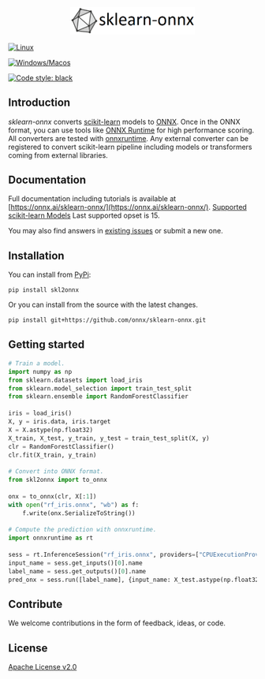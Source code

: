 <!--- SPDX-License-Identifier: Apache-2.0 -->

<p align="center"><img width="50%" src="docs/logo_main.png" /></p>

[![Linux](https://github.com/onnx/sklearn-onnx/actions/workflows/linux-ci.yml/badge.svg)](https://github.com/onnx/sklearn-onnx/actions/workflows/linux-ci.yml)

[![Windows/Macos](https://github.com/onnx/sklearn-onnx/actions/workflows/windows-macos-ci.yml/badge.svg)](https://github.com/onnx/sklearn-onnx/actions/workflows/windows-macos-ci.yml)

[![Code style: black](https://img.shields.io/badge/code%20style-black-000000.svg)](https://github.com/psf/black)

## Introduction
*sklearn-onnx* converts [scikit-learn](https://scikit-learn.org/stable/) models to [ONNX](https://github.com/onnx/onnx).
Once in the ONNX format, you can use tools like [ONNX Runtime](https://github.com/Microsoft/onnxruntime) for high performance scoring.
All converters are tested with [onnxruntime](https://onnxruntime.ai/).
Any external converter can be registered to convert scikit-learn pipeline
including models or transformers coming from external libraries.

## Documentation
Full documentation including tutorials is available at [https://onnx.ai/sklearn-onnx/](https://onnx.ai/sklearn-onnx/).
[Supported scikit-learn Models](https://onnx.ai/sklearn-onnx/supported.html)
Last supported opset is 15.

You may also find answers in [existing issues](https://github.com/onnx/sklearn-onnx/issues?utf8=%E2%9C%93&q=is%3Aissue)
or submit a new one.

## Installation
You can install from [PyPi](https://pypi.org/project/skl2onnx/):
```
pip install skl2onnx
```
Or you can install from the source with the latest changes.
```
pip install git+https://github.com/onnx/sklearn-onnx.git
```

## Getting started

```python
# Train a model.
import numpy as np
from sklearn.datasets import load_iris
from sklearn.model_selection import train_test_split
from sklearn.ensemble import RandomForestClassifier

iris = load_iris()
X, y = iris.data, iris.target
X = X.astype(np.float32)
X_train, X_test, y_train, y_test = train_test_split(X, y)
clr = RandomForestClassifier()
clr.fit(X_train, y_train)

# Convert into ONNX format.
from skl2onnx import to_onnx

onx = to_onnx(clr, X[:1])
with open("rf_iris.onnx", "wb") as f:
    f.write(onx.SerializeToString())

# Compute the prediction with onnxruntime.
import onnxruntime as rt

sess = rt.InferenceSession("rf_iris.onnx", providers=["CPUExecutionProvider"])
input_name = sess.get_inputs()[0].name
label_name = sess.get_outputs()[0].name
pred_onx = sess.run([label_name], {input_name: X_test.astype(np.float32)})[0]
```

## Contribute
We welcome contributions in the form of feedback, ideas, or code.

## License
[Apache License v2.0](LICENSE)
